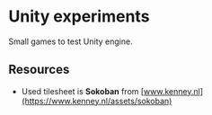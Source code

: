 # Unity experiments

Small games to test Unity engine.

## Resources

- Used tilesheet is **Sokoban** from [www.kenney.nl](https://www.kenney.nl/assets/sokoban)
